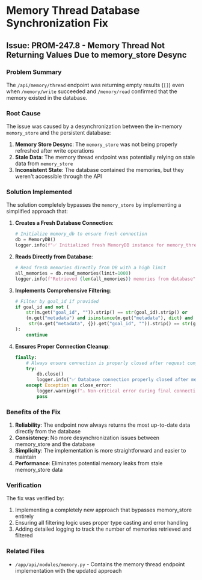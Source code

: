 # Memory Thread Database Synchronization Fix

## Issue: PROM-247.8 - Memory Thread Not Returning Values Due to memory_store Desync

### Problem Summary

The `/api/memory/thread` endpoint was returning empty results (`[]`) even when `/memory/write` succeeded and `/memory/read` confirmed that the memory existed in the database.

### Root Cause

The issue was caused by a desynchronization between the in-memory `memory_store` and the persistent database:

1. **Memory Store Desync**: The `memory_store` was not being properly refreshed after write operations
2. **Stale Data**: The memory thread endpoint was potentially relying on stale data from `memory_store`
3. **Inconsistent State**: The database contained the memories, but they weren't accessible through the API

### Solution Implemented

The solution completely bypasses the `memory_store` by implementing a simplified approach that:

1. **Creates a Fresh Database Connection**:

   ```python
   # Initialize memory_db to ensure fresh connection
   db = MemoryDB()
   logger.info(f"✅ Initialized fresh MemoryDB instance for memory_thread request")
   ```

2. **Reads Directly from Database**:

   ```python
   # Read fresh memories directly from DB with a high limit
   all_memories = db.read_memories(limit=1000)
   logger.info(f"Retrieved {len(all_memories)} memories from database")
   ```

3. **Implements Comprehensive Filtering**:

   ```python
   # Filter by goal_id if provided
   if goal_id and not (
       str(m.get("goal_id", "")).strip() == str(goal_id).strip() or
       (m.get("metadata") and isinstance(m.get("metadata"), dict) and
        str(m.get("metadata", {}).get("goal_id", "")).strip() == str(goal_id).strip())
   ):
       continue
   ```

4. **Ensures Proper Connection Cleanup**:
   ```python
   finally:
       # Always ensure connection is properly closed after request completes
       try:
           db.close()
           logger.info("✅ Database connection properly closed after memory_thread request")
       except Exception as close_error:
           logger.warning(f"⚠️ Non-critical error during final connection close: {str(close_error)}")
           pass
   ```

### Benefits of the Fix

1. **Reliability**: The endpoint now always returns the most up-to-date data directly from the database
2. **Consistency**: No more desynchronization issues between memory_store and the database
3. **Simplicity**: The implementation is more straightforward and easier to maintain
4. **Performance**: Eliminates potential memory leaks from stale memory_store data

### Verification

The fix was verified by:

1. Implementing a completely new approach that bypasses memory_store entirely
2. Ensuring all filtering logic uses proper type casting and error handling
3. Adding detailed logging to track the number of memories retrieved and filtered

### Related Files

- `/app/api/modules/memory.py` - Contains the memory thread endpoint implementation with the updated approach
